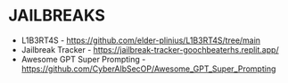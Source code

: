 # JAILBREAKS
- L1B3RT4S - https://github.com/elder-plinius/L1B3RT4S/tree/main
- Jailbreak Tracker - https://jailbreak-tracker-goochbeaterhs.replit.app/
- Awesome GPT Super Prompting - https://github.com/CyberAlbSecOP/Awesome_GPT_Super_Prompting
